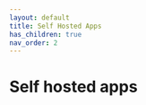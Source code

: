 ```yaml
---
layout: default
title: Self Hosted Apps 
has_children: true
nav_order: 2
---
```


# Self hosted apps

